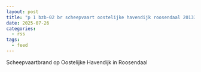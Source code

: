 ```yaml
---
layout: post
title: "p 1 bzb-02 br scheepvaart oostelijke havendijk roosendaal 201331 201092"
date: 2025-07-26
categories: 
  - rss
tags: 
  - feed
---
```


Scheepvaartbrand op Oostelijke Havendijk in Roosendaal
